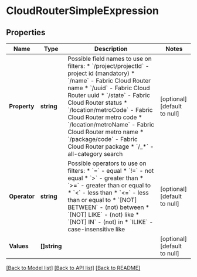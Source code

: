 # CloudRouterSimpleExpression

## Properties
Name | Type | Description | Notes
------------ | ------------- | ------------- | -------------
**Property** | **string** | Possible field names to use on filters:  * &#x60;/project/projectId&#x60; - project id (mandatory)  * &#x60;/name&#x60; - Fabric Cloud Router name  * &#x60;/uuid&#x60; - Fabric Cloud Router uuid  * &#x60;/state&#x60; - Fabric Cloud Router status  * &#x60;/location/metroCode&#x60; - Fabric Cloud Router metro code  * &#x60;/location/metroName&#x60; - Fabric Cloud Router metro name  * &#x60;/package/code&#x60; - Fabric Cloud Router package  * &#x60;/_*&#x60; - all-category search  | [optional] [default to null]
**Operator** | **string** | Possible operators to use on filters:  * &#x60;&#x3D;&#x60; - equal  * &#x60;!&#x3D;&#x60; - not equal  * &#x60;&gt;&#x60; - greater than  * &#x60;&gt;&#x3D;&#x60; - greater than or equal to  * &#x60;&lt;&#x60; - less than  * &#x60;&lt;&#x3D;&#x60; - less than or equal to  * &#x60;[NOT] BETWEEN&#x60; - (not) between  * &#x60;[NOT] LIKE&#x60; - (not) like  * &#x60;[NOT] IN&#x60; - (not) in  * &#x60;ILIKE&#x60; - case-insensitive like  | [optional] [default to null]
**Values** | **[]string** |  | [optional] [default to null]

[[Back to Model list]](../README.md#documentation-for-models) [[Back to API list]](../README.md#documentation-for-api-endpoints) [[Back to README]](../README.md)

